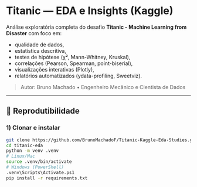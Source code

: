 # Titanic — EDA e Insights (Kaggle)

Análise exploratória completa do desafio **Titanic - Machine Learning from Disaster** com foco em:
- qualidade de dados,
- estatística descritiva,
- testes de hipótese (χ², Mann-Whitney, Kruskal),
- correlações (Pearson, Spearman, point-biserial),
- visualizações interativas (Plotly),
- relatórios automatizados (ydata-profiling, Sweetviz).

> Autor: Bruno Machado • Engenheiro Mecânico e Cientista de Dados

---

## 🔧 Reprodutibilidade

### 1) Clonar e instalar

```bash
git clone https://github.com/BrunoMachadoF/Titanic-Kaggle-Eda-Studies.git
cd titanic-eda
python -m venv .venv
# Linux/Mac
source .venv/bin/activate
# Windows (PowerShell)
.venv\Scripts\Activate.ps1
pip install -r requirements.txt
